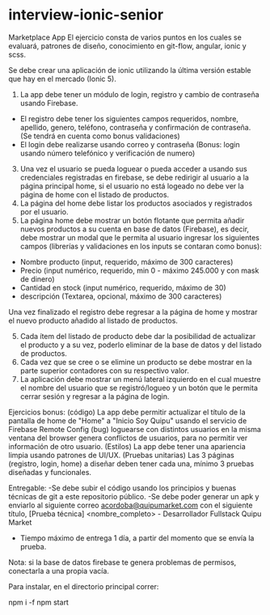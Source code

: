 # interview-ionic-senior

Marketplace App
El ejercicio consta de varios puntos en los cuales se evaluará, patrones de diseño, conocimiento en git-flow, angular, ionic y scss.

Se debe crear una aplicación de ionic utilizando la última versión estable que hay en el mercado (Ionic 5). 
1. La app debe tener un módulo de login, registro y cambio de contraseña usando Firebase.
  - El registro debe tener los siguientes campos requeridos, nombre, apellido, genero, teléfono, contraseña y confirmación de contraseña. (Se tendrá en cuenta como bonus validaciones)
  - El login debe realizarse usando correo y contraseña (Bonus: login usando número telefónico y verificación de numero)
3. Una vez el usuario se pueda loguear o pueda acceder a usando sus credenciales registradas en firebase, se debe redirigir al usuario a la página principal home, si el usuario no está logeado no debe ver la página de home con el listado de productos.
4. La página del home debe listar los productos asociados y registrados por el usuario.
5. La página home debe mostrar un botón flotante que permita añadir nuevos productos a su cuenta en base de datos (Firebase), es decir, debe mostrar un modal que le permita al usuario ingresar los siguientes campos (librerías y validaciones en los inputs se contaran como bonus):
  - Nombre producto (input, requerido, máximo de 300 caracteres)
  - Precio (input numérico, requerido, min 0 - máximo 245.000 y con mask de dinero)
  - Cantidad en stock (input numérico, requerido, máximo de 30)
  - descripción (Textarea, opcional, máximo de 300 caracteres)

Una vez finalizado el registro debe regresar a la página de home y mostrar el nuevo producto añadido al listado de productos.

5. Cada ítem del listado de producto debe dar la posibilidad de actualizar el producto y a su vez, poderlo eliminar de la base de datos y del listado de productos.
6. Cada vez que se cree o se elimine un producto se debe mostrar en la parte superior contadores con su respectivo valor.
7. La aplicación debe mostrar un menú lateral izquierdo en el cual muestre el nombre del usuario que se registró/logueo y un botón que le permita cerrar sesión y regresar a la página de login.


Ejercicios bonus:
(código) La app debe permitir actualizar el título de la pantalla de home de "Home" a "Inicio Soy Quipu" usando el servicio de Firebase Remote Config
(bug) loguearse con distintos usuarios en la misma ventana del browser genera conflictos de usuarios, para no permitir ver información de otro usuario.
(Estilos) La app debe tener una apariencia limpia usando patrones de UI/UX.
(Pruebas unitarias) Las 3 páginas (registro, login, home) a diseñar deben tener cada una, mínimo 3 pruebas diseñadas y funcionales.

Entregable:
-Se debe subir el código usando los principios y buenas técnicas de git a este repositorio público.
-Se debe poder generar un apk y enviarlo al siguiente correo acordoba@quipumarket.com con el siguiente título, [Prueba técnica] <nombre_completo> - Desarrollador Fullstack Quipu Market
- Tiempo máximo de entrega 1 día, a partir del momento que se envía la prueba.


Nota: si la base de datos firebase te genera problemas de permisos, conectarla a una propia vacía.

Para instalar, en el directorio principal correr:

npm i -f
npm start
